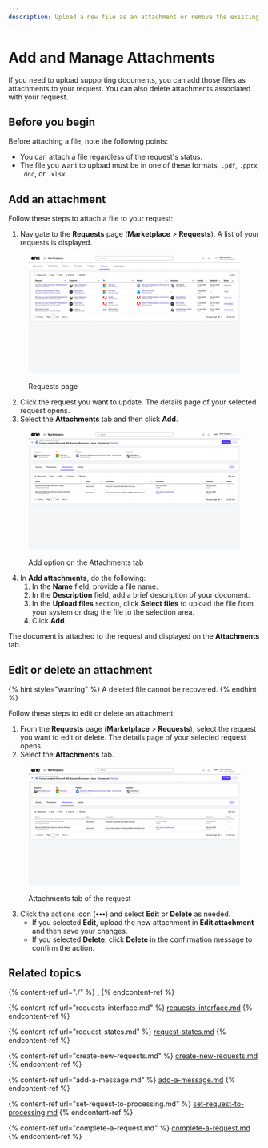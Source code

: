 ```yaml
---
description: Upload a new file as an attachment or remove the existing file.
---
```


# Add and Manage Attachments

If you need to upload supporting documents, you can add those files as attachments to your request. You can also delete attachments associated with your request.

## Before you begin

Before attaching a file, note the following points:&#x20;

* You can attach a file regardless of the request's status.
* The file you want to upload must be in one of these formats, `.pdf`, `.pptx`, `.doc`, or `.xlsx`.

## Add an attachment&#x20;

Follow these steps to attach a file to your request:&#x20;

1. Navigate to the **Requests** page (**Marketplace** > **Requests**). A list of your requests is displayed.

<figure><img src="../../../.gitbook/assets/image (400).png" alt=""><figcaption><p>Requests page</p></figcaption></figure>

2. Click the request you want to update. The details page of your selected request opens.&#x20;
3. Select the **Attachments** tab and then click **Add**.&#x20;

<figure><img src="../../../.gitbook/assets/image (401).png" alt=""><figcaption><p>Add option on the Attachments tab</p></figcaption></figure>

4. In **Add attachments**, do the following:
   1. In the **Name** field, provide a file name.
   2. In the **Description** field, add a brief description of your document.&#x20;
   3. In the **Upload files** section, click **Select files** to upload the file from your system or drag the file to the selection area.
   4. Click **Add**.&#x20;

The document is attached to the request and displayed on the **Attachments** tab.

## Edit or delete an attachment

{% hint style="warning" %}
A deleted file cannot be recovered.
{% endhint %}

Follow these steps to edit or delete an attachment:

1. From the **Requests** page (**Marketplace** > **Requests**), select the request you want to edit or delete. The details page of your selected request opens.
2. Select the **Attachments** tab.

<figure><img src="../../../.gitbook/assets/image (402).png" alt=""><figcaption><p>Attachments tab of the request</p></figcaption></figure>

3. Click the actions icon (**•••**) and select **Edit** or **Delete** as needed.
   * If you selected **Edit**, upload the new attachment in **Edit attachment** and then save your changes.
   * If you selected **Delete**, click **Delete** in the confirmation message to confirm the action.

## Related topics

{% content-ref url="./" %}
[.](./)
{% endcontent-ref %}

{% content-ref url="requests-interface.md" %}
[requests-interface.md](requests-interface.md)
{% endcontent-ref %}

{% content-ref url="request-states.md" %}
[request-states.md](request-states.md)
{% endcontent-ref %}

{% content-ref url="create-new-requests.md" %}
[create-new-requests.md](create-new-requests.md)
{% endcontent-ref %}

{% content-ref url="add-a-message.md" %}
[add-a-message.md](add-a-message.md)
{% endcontent-ref %}

{% content-ref url="set-request-to-processing.md" %}
[set-request-to-processing.md](set-request-to-processing.md)
{% endcontent-ref %}

{% content-ref url="complete-a-request.md" %}
[complete-a-request.md](complete-a-request.md)
{% endcontent-ref %}
